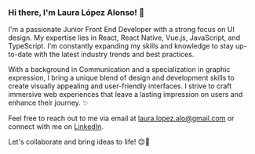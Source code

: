 ### Hi there, I'm Laura López Alonso! 👋

I'm a passionate Junior Front End Developer with a strong focus on UI design. My expertise lies in React, React Native, Vue.js, JavaScript, and TypeScript. I'm constantly expanding my skills and knowledge to stay up-to-date with the latest industry trends and best practices.

With a background in Communication and a specialization in graphic expression, I bring a unique blend of design and development skills to create visually appealing and user-friendly interfaces. I strive to craft immersive web experiences that leave a lasting impression on users and enhance their journey. ✨

Feel free to reach out to me via email at laura.lopez.alo@gmail.com or connect with me on [LinkedIn](https://www.linkedin.com/in/lauralopezalo/).

Let's collaborate and bring ideas to life! 😊🚀
